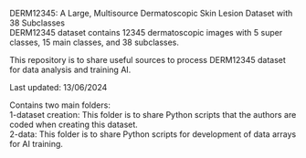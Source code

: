 DERM12345: A Large, Multisource Dermatoscopic Skin Lesion Dataset with 38 Subclasses<br>
DERM12345 dataset contains 12345 dermatoscopic images with 5 super classes, 15 main classes, and 38 subclasses.

This repository is to share useful sources to process DERM12345 dataset for data analysis and training AI.

Last updated: 13/06/2024

Contains two main folders:<br>
1-dataset creation: This folder is to share Python scripts that the authors are coded when creating this dataset.<br>
2-data: This folder is to share Python scripts for development of data arrays for AI training. 


